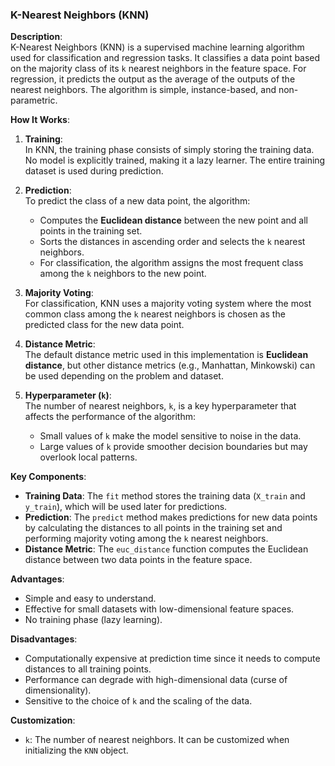 ### K-Nearest Neighbors (KNN)

**Description**:  
K-Nearest Neighbors (KNN) is a supervised machine learning algorithm used for classification and regression tasks. It classifies a data point based on the majority class of its `k` nearest neighbors in the feature space. For regression, it predicts the output as the average of the outputs of the nearest neighbors. The algorithm is simple, instance-based, and non-parametric.

**How It Works**:

1. **Training**:  
   In KNN, the training phase consists of simply storing the training data. No model is explicitly trained, making it a lazy learner. The entire training dataset is used during prediction.

2. **Prediction**:  
   To predict the class of a new data point, the algorithm:
   - Computes the **Euclidean distance** between the new point and all points in the training set.
   - Sorts the distances in ascending order and selects the `k` nearest neighbors.
   - For classification, the algorithm assigns the most frequent class among the `k` neighbors to the new point.

3. **Majority Voting**:  
   For classification, KNN uses a majority voting system where the most common class among the `k` nearest neighbors is chosen as the predicted class for the new data point.

4. **Distance Metric**:  
   The default distance metric used in this implementation is **Euclidean distance**, but other distance metrics (e.g., Manhattan, Minkowski) can be used depending on the problem and dataset.

5. **Hyperparameter (`k`)**:  
   The number of nearest neighbors, `k`, is a key hyperparameter that affects the performance of the algorithm:
   - Small values of `k` make the model sensitive to noise in the data.
   - Large values of `k` provide smoother decision boundaries but may overlook local patterns.

**Key Components**:

- **Training Data**: The `fit` method stores the training data (`X_train` and `y_train`), which will be used later for predictions.
- **Prediction**: The `predict` method makes predictions for new data points by calculating the distances to all points in the training set and performing majority voting among the `k` nearest neighbors.
- **Distance Metric**: The `euc_distance` function computes the Euclidean distance between two data points in the feature space.

**Advantages**:
- Simple and easy to understand.
- Effective for small datasets with low-dimensional feature spaces.
- No training phase (lazy learning).

**Disadvantages**:
- Computationally expensive at prediction time since it needs to compute distances to all training points.
- Performance can degrade with high-dimensional data (curse of dimensionality).
- Sensitive to the choice of `k` and the scaling of the data.

**Customization**:
- `k`: The number of nearest neighbors. It can be customized when initializing the `KNN` object.
  